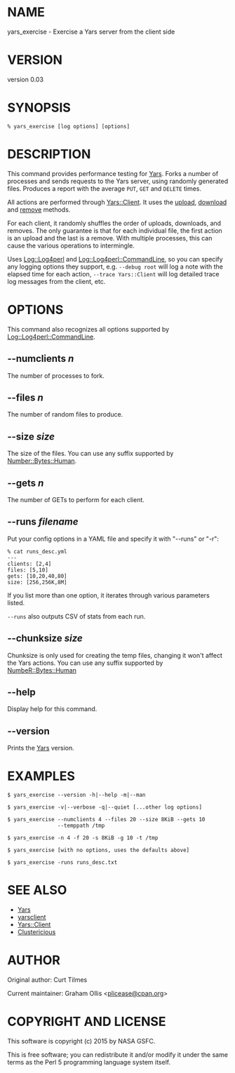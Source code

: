# NAME

yars\_exercise - Exercise a Yars server from the client side

# VERSION

version 0.03

# SYNOPSIS

    % yars_exercise [log options] [options]

# DESCRIPTION

This command provides performance testing for [Yars](https://metacpan.org/pod/Yars).  Forks a number
of processes and sends requests to the Yars server, using randomly
generated files.  Produces a report with the average `PUT`, `GET`
and `DELETE` times.

All actions are performed through [Yars::Client](https://metacpan.org/pod/Yars::Client).  It uses the
[upload](https://metacpan.org/pod/Yars::Client#upload), [download](https://metacpan.org/pod/Yars::Client#download)
and [remove](https://metacpan.org/pod/Yars::Client#remove) methods.

For each client, it randomly shuffles the order of uploads, downloads, and
removes.  The only guarantee is that for each individual file, the first
action is an upload and the last is a remove.  With multiple processes,
this can cause the various operations to intermingle.

Uses [Log::Log4perl](https://metacpan.org/pod/Log::Log4perl) and [Log::Log4perl::CommandLine](https://metacpan.org/pod/Log::Log4perl::CommandLine), so you can specify
any logging options they support, e.g. `--debug root` will log a note
with the elapsed time for each action, `--trace Yars::Client` will log
detailed trace log messages from the client, etc.

# OPTIONS

This command also recognizes all options supported by
[Log::Log4perl::CommandLine](https://metacpan.org/pod/Log::Log4perl::CommandLine).

## --numclients _n_

The number of processes to fork.

## --files _n_

The number of random files to produce.

## --size _size_

The size of the files.  You can use any suffix supported by
[Number::Bytes::Human](https://metacpan.org/pod/Number::Bytes::Human).

## --gets _n_

The number of GETs to perform for each client.

## --runs _filename_

Put your config options in a YAML file and specify it
with "--runs" or "-r":

    % cat runs_desc.yml
    ---
    clients: [2,4]
    files: [5,10]
    gets: [10,20,40,80]
    size: [256,256K,8M]

If you list more than one option, it iterates through various
parameters listed.

`--runs` also outputs CSV of stats from each run.

## --chunksize _size_

Chunksize is only used for creating the temp files, changing it won't
affect the Yars actions.  You can use any suffix supported by
[NumbeR::Bytes::Human](https://metacpan.org/pod/NumbeR::Bytes::Human)

## --help

Display help for this command.

## --version

Prints the [Yars](https://metacpan.org/pod/Yars) version.

# EXAMPLES

    $ yars_exercise --version -h|--help -m|--man

    $ yars_exercise -v|--verbose -q|--quiet [...other log options]

    $ yars_exercise --numclients 4 --files 20 --size 8KiB --gets 10
                    --temppath /tmp

    $ yars_exercise -n 4 -f 20 -s 8KiB -g 10 -t /tmp

    $ yars_exercise [with no options, uses the defaults above]

    $ yars_exercise -runs runs_desc.txt

# SEE ALSO

- [Yars](https://metacpan.org/pod/Yars)
- [yarsclient](https://metacpan.org/pod/yarsclient)
- [Yars::Client](https://metacpan.org/pod/Yars::Client)
- [Clustericious](https://metacpan.org/pod/Clustericious)

# AUTHOR

Original author: Curt Tilmes

Current maintainer: Graham Ollis &lt;plicease@cpan.org>

# COPYRIGHT AND LICENSE

This software is copyright (c) 2015 by NASA GSFC.

This is free software; you can redistribute it and/or modify it under
the same terms as the Perl 5 programming language system itself.
